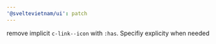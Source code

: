 ```yaml
---
'@sveltevietnam/ui': patch
---
```


remove implicit `c-link--icon` with `:has`. Specifiy explicity when needed
